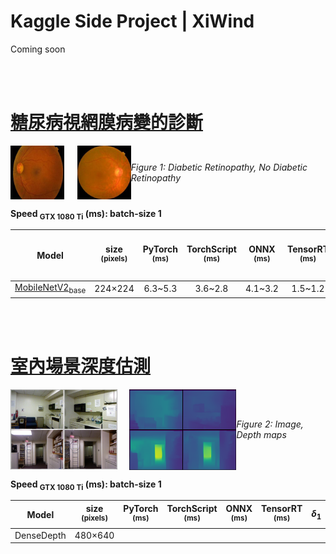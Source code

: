 # Kaggle Side Project | XiWind
Coming soon

<br><br>

# [糖尿病視網膜病變的診斷](https://www.kaggle.com/datasets/pkdarabi/diagnosis-of-diabetic-retinopathy)

<div style="display:flex; justify-content:space-around; align-items:center;">
  <img src="https://github.com/tuhlnaa/Kaggle-Side-Project-XiWind/blob/main/Diabetic%20Retinopathy%20via/test_image/DR.jpg" width="17%" />
  <img src="https://github.com/ultralytics/assets/raw/main/social/logo-transparent.png" width="5%" alt="" />
  <img src="https://github.com/tuhlnaa/Kaggle-Side-Project-XiWind/blob/main/Diabetic%20Retinopathy%20via/test_image/No_DR.jpg" width="17%" />
  <p><em>Figure 1: Diabetic Retinopathy, No Diabetic Retinopathy</em></p>
</div>

**Speed <sub>GTX 1080 Ti</sub> (ms): batch-size 1**

| Model                                                                                                                                      | size<br><sup>(pixels) | PyTorch<br><sup>(ms) | TorchScript<br><sup>(ms) | ONNX<br><sup>(ms) | TensorRT<br><sup>(ms) | F1-Score<br><sup>weighted avg | F1-Score<br><sup>macro avg |
| ------------------------------------------------------------------------------------------------------------------------------------------ | :-------------------: | :------------------: | :----------------------: | :---------------: | :-------------------: | :---------------------------: | :------------------------: |
| [MobileNetV2<sub>base</sub>](https://github.com/tuhlnaa/Kaggle-Side-Project-XiWind/tree/main/Diabetic%20Retinopathy%20via/inference_model) |        224×224        |       6.3~5.3        |         3.6~2.8          |      4.1~3.2      |        1.5~1.2        |             0.97              |            0.97            |

<br><br>

# [室內場景深度估測](https://cs.nyu.edu/~fergus/datasets/nyu_depth_v2.html)

<div style="display:flex; justify-content:space-around; align-items:center;">
  <img src="https://raw.githubusercontent.com/tuhlnaa/Kaggle-Side-Project-XiWind/main/DenseDepth/images/depth_maps.png" width="34%" />
  <img src="https://github.com/ultralytics/assets/raw/main/social/logo-transparent.png" width="5%" alt="" />
  <img src="https://github.com/tuhlnaa/Kaggle-Side-Project-XiWind/blob/main/DenseDepth/images/Image.png" width="34%" />
  <p><em>Figure 2: Image, Depth maps</em></p>
</div>

**Speed <sub>GTX 1080 Ti</sub> (ms): batch-size 1**

| Model      | size<br><sup>(pixels) | PyTorch<br><sup>(ms) | TorchScript<br><sup>(ms) | ONNX<br><sup>(ms) | TensorRT<br><sup>(ms) | $\delta _{1}$ | rmse<br> |
| ---------- | :-------------------: | :------------------: | :----------------------: | :---------------: | :-------------------: | :-----------: | :------: |
| DenseDepth |        480×640        |                      |                          |                   |                       |               |          |


